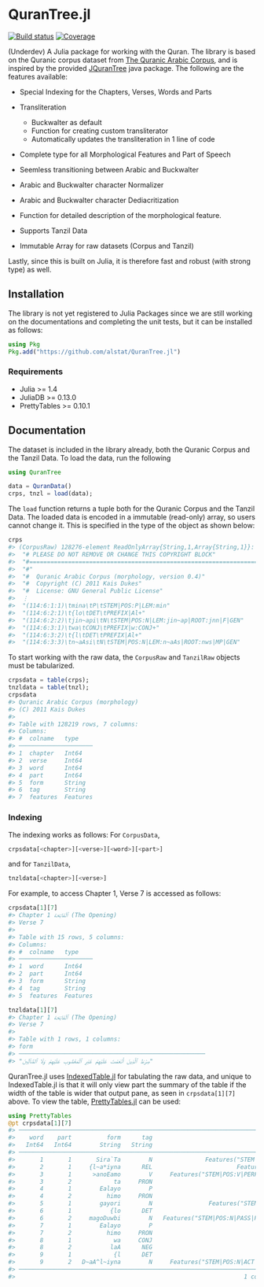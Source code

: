 # QuranTree.jl
[![Build status](https://github.com/alstat/QuranTree.jl/workflows/CI/badge.svg)](https://github.com/alstat/QuranTree.jl/actions)
[![Coverage](https://codecov.io/gh/alstat/QuranTree.jl/branch/master/graph/badge.svg)](https://codecov.io/gh/alstat/QuranTree.jl)

(Underdev) A Julia package for working with the Quran. The library is based on the Quranic corpus dataset 
from [The Quranic Arabic Corpus](https://corpus.quran.com/), and is inspired by the provided [JQuranTree](https://corpus.quran.com/java/overview.jsp) java package. The following are the features available:
 
 * Special Indexing for the Chapters, Verses, Words and Parts
 * Transliteration

    * Buckwalter as default
    * Function for creating custom transliterator
    * Automatically updates the transliteration in 1 line of code
 * Complete type for all Morphological Features and Part of Speech
 * Seemless transitioning between Arabic and Buckwalter
 * Arabic and Buckwalter character Normalizer
 * Arabic and Buckwalter character Dediacritization
 * Function for detailed description of the morphological feature.
 * Supports Tanzil Data
 * Immutable Array for raw datasets (Corpus and Tanzil)

Lastly, since this is built on Julia, it is therefore fast and robust (with strong type) as well.
## Installation
The library is not yet registered to Julia Packages since we are still working on the documentations and completing the unit tests, but it can be installed as follows:
```julia
using Pkg
Pkg.add("https://github.com/alstat/QuranTree.jl")
```
### Requirements
 * Julia >= 1.4
 * JuliaDB >= 0.13.0
 * PrettyTables >= 0.10.1

## Documentation
The dataset is included in the library already, both the Quranic Corpus and the Tanzil Data. To load the data, run the following
```julia
using QuranTree

data = QuranData()
crps, tnzl = load(data);
```
The `load` function returns a tuple both for the Quranic Corpus and the Tanzil Data. The loaded data is encoded in a immutable (read-only) array, so users cannot change it. This is specified in the type of the object as shown below:
```julia
crps
#> (CorpusRaw) 128276-element ReadOnlyArray{String,1,Array{String,1}}:
#>  "# PLEASE DO NOT REMOVE OR CHANGE THIS COPYRIGHT BLOCK"
#>  "#===================================================================="
#>  "#"
#>  "#  Quranic Arabic Corpus (morphology, version 0.4)"
#>  "#  Copyright (C) 2011 Kais Dukes"
#>  "#  License: GNU General Public License"
#>  ⋮
#>  "(114:6:1:1)\tmina\tP\tSTEM|POS:P|LEM:min"
#>  "(114:6:2:1)\t{lo\tDET\tPREFIX|Al+"
#>  "(114:6:2:2)\tjin~api\tN\tSTEM|POS:N|LEM:jin~ap|ROOT:jnn|F|GEN"
#>  "(114:6:3:1)\twa\tCONJ\tPREFIX|w:CONJ+"
#>  "(114:6:3:2)\t{l\tDET\tPREFIX|Al+"
#>  "(114:6:3:3)\tn~aAsi\tN\tSTEM|POS:N|LEM:n~aAs|ROOT:nws|MP|GEN"
```
To start working with the raw data, the `CorpusRaw` and `TanzilRaw` objects must be tabularized.
```julia
crpsdata = table(crps);
tnzldata = table(tnzl);
crpsdata
#> Quranic Arabic Corpus (morphology)
#> (C) 2011 Kais Dukes
#> 
#> Table with 128219 rows, 7 columns:
#> Columns:
#> #  colname   type
#> ─────────────────────
#> 1  chapter   Int64
#> 2  verse     Int64
#> 3  word      Int64
#> 4  part      Int64
#> 5  form      String
#> 6  tag       String
#> 7  features  Features
```
### Indexing
The indexing works as follows: For `CorpusData`, 
```julia
crpsdata[<chapter>][<verse>][<word>][<part>]
```
and for `TanzilData`,
```julia
tnzldata[<chapter>][<verse>]
```
For example, to access Chapter 1, Verse 7 is accessed as follows:
```julia
crpsdata[1][7]
#> Chapter 1 ٱلْفَاتِحَة (The Opening)
#> Verse 7
#> 
#> Table with 15 rows, 5 columns:
#> Columns:
#> #  colname   type
#> ─────────────────────
#> 1  word      Int64
#> 2  part      Int64
#> 3  form      String
#> 4  tag       String
#> 5  features  Features

tnzldata[1][7]
#> Chapter 1 ٱلْفَاتِحَة (The Opening)
#> Verse 7
#> 
#> Table with 1 rows, 1 columns:
#> form
#> ─────────────────────────────────────────────────────
#> "صِرَٰطَ ٱلَّذِينَ أَنْعَمْتَ عَلَيْهِمْ غَيْرِ ٱلْمَغْضُوبِ عَلَيْهِمْ وَلَا ٱلضَّآلِّينَ"
```
QuranTree.jl uses [IndexedTable.jl](https://github.com/JuliaData/IndexedTables.jl) for tabulating the raw data, and unique to IndexedTable.jl is that it will only view part the summary of the table if the width of the table is wider that output pane, as seen in `crpsdata[1][7]` above. To view the table, [PrettyTables.jl](https://github.com/ronisbr/PrettyTables.jl) can be used:
```julia
using PrettyTables
@pt crpsdata[1][7]
#> ────────────────────────────────────────────────────────────────────────────────
#>    word    part          form      tag                                         ⋯
#>   Int64   Int64        String   String                                         ⋯
#> ────────────────────────────────────────────────────────────────────────────────
#>       1       1       Sira`Ta        N               Features("STEM|POS:N|LEM: ⋯
#>       2       1     {l~a*iyna      REL                        Features("STEM|P ⋯
#>       3       1      >anoEamo        V     Features("STEM|POS:V|PERF|(IV)|LEM: ⋯
#>       3       2            ta     PRON                                    Feat ⋯
#>       4       1        Ealayo        P                              Features(" ⋯
#>       4       2          himo     PRON                                    Feat ⋯
#>       5       1        gayori        N                Features("STEM|POS:N|LEM ⋯
#>       6       1           {lo      DET                                         ⋯
#>       6       2     magoDuwbi        N   Features("STEM|POS:N|PASS|PCPL|LEM:ma ⋯
#>       7       1        Ealayo        P                              Features(" ⋯
#>       7       2          himo     PRON                                    Feat ⋯
#>       8       1            wa     CONJ                                     Fea ⋯
#>       8       2           laA      NEG                               Features( ⋯
#>       9       1            {l      DET                                         ⋯
#>       9       2   D~aA^l~iyna        N     Features("STEM|POS:N|ACT|PCPL|LEM:D ⋯
#> ────────────────────────────────────────────────────────────────────────────────
#>                                                                 1 column omitted
```